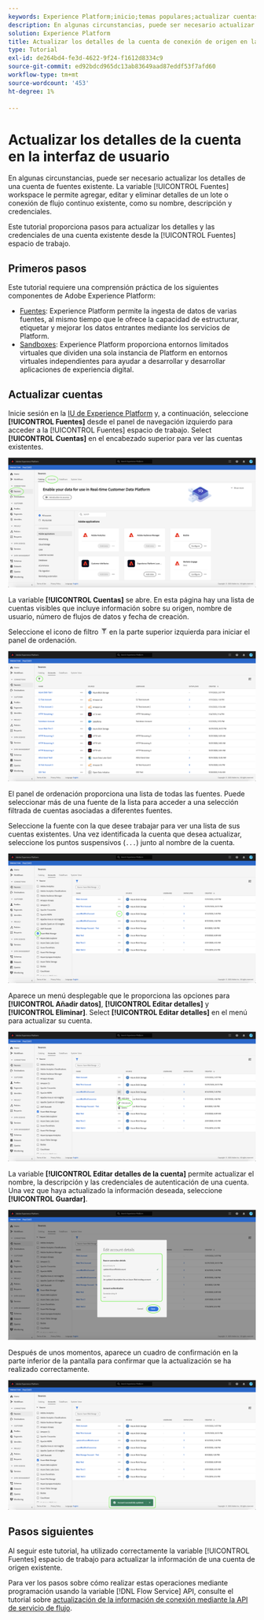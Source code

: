 ```yaml
---
keywords: Experience Platform;inicio;temas populares;actualizar cuentas
description: En algunas circunstancias, puede ser necesario actualizar los detalles de una cuenta de fuentes existente. El espacio de trabajo Orígenes permite agregar, editar y eliminar detalles de un lote o conexión de flujo continuo existente, como su nombre, descripción y credenciales.
solution: Experience Platform
title: Actualizar los detalles de la cuenta de conexión de origen en la interfaz de usuario
type: Tutorial
exl-id: de264bd4-fe3d-4622-9f24-f1612d8334c9
source-git-commit: ed92bdcd965dc13ab83649aad87eddf53f7afd60
workflow-type: tm+mt
source-wordcount: '453'
ht-degree: 1%

---
```


# Actualizar los detalles de la cuenta en la interfaz de usuario

En algunas circunstancias, puede ser necesario actualizar los detalles de una cuenta de fuentes existente. La variable [!UICONTROL Fuentes] workspace le permite agregar, editar y eliminar detalles de un lote o conexión de flujo continuo existente, como su nombre, descripción y credenciales.

Este tutorial proporciona pasos para actualizar los detalles y las credenciales de una cuenta existente desde la [!UICONTROL Fuentes] espacio de trabajo.

## Primeros pasos

Este tutorial requiere una comprensión práctica de los siguientes componentes de Adobe Experience Platform:

- [Fuentes](../../home.md): Experience Platform permite la ingesta de datos de varias fuentes, al mismo tiempo que le ofrece la capacidad de estructurar, etiquetar y mejorar los datos entrantes mediante los servicios de Platform.
- [Sandboxes](../../../sandboxes/home.md): Experience Platform proporciona entornos limitados virtuales que dividen una sola instancia de Platform en entornos virtuales independientes para ayudar a desarrollar y desarrollar aplicaciones de experiencia digital.

## Actualizar cuentas

Inicie sesión en la [IU de Experience Platform](https://platform.adobe.com) y, a continuación, seleccione **[!UICONTROL Fuentes]** desde el panel de navegación izquierdo para acceder a la [!UICONTROL Fuentes] espacio de trabajo. Select **[!UICONTROL Cuentas]** en el encabezado superior para ver las cuentas existentes.

![catálogo](../../images/tutorials/update/catalog.png)

La variable **[!UICONTROL Cuentas]** se abre. En esta página hay una lista de cuentas visibles que incluye información sobre su origen, nombre de usuario, número de flujos de datos y fecha de creación.

Seleccione el icono de filtro ![filter](../../images/tutorials/update/filter.png) en la parte superior izquierda para iniciar el panel de ordenación.

![lista de cuentas](../../images/tutorials/update/accounts-list.png)

El panel de ordenación proporciona una lista de todas las fuentes. Puede seleccionar más de una fuente de la lista para acceder a una selección filtrada de cuentas asociadas a diferentes fuentes.

Seleccione la fuente con la que desee trabajar para ver una lista de sus cuentas existentes. Una vez identificada la cuenta que desea actualizar, seleccione los puntos suspensivos (`...`) junto al nombre de la cuenta.

![accounts-sort](../../images/tutorials/update/accounts-sort.png)

Aparece un menú desplegable que le proporciona las opciones para **[!UICONTROL Añadir datos]**, **[!UICONTROL Editar detalles]** y **[!UICONTROL Eliminar]**. Select **[!UICONTROL Editar detalles]** en el menú para actualizar su cuenta.

![actualizar](../../images/tutorials/update/update.png)

La variable **[!UICONTROL Editar detalles de la cuenta]** permite actualizar el nombre, la descripción y las credenciales de autenticación de una cuenta. Una vez que haya actualizado la información deseada, seleccione **[!UICONTROL Guardar]**.

![edit-account-details](../../images/tutorials/update/edit-account-details.png)

Después de unos momentos, aparece un cuadro de confirmación en la parte inferior de la pantalla para confirmar que la actualización se ha realizado correctamente.

![update-confirm](../../images/tutorials/update/update-confirmed.png)

## Pasos siguientes

Al seguir este tutorial, ha utilizado correctamente la variable [!UICONTROL Fuentes] espacio de trabajo para actualizar la información de una cuenta de origen existente.

Para ver los pasos sobre cómo realizar estas operaciones mediante programación usando la variable [!DNL Flow Service] API, consulte el tutorial sobre [actualización de la información de conexión mediante la API de servicio de flujo](../../tutorials/api/update.md).
